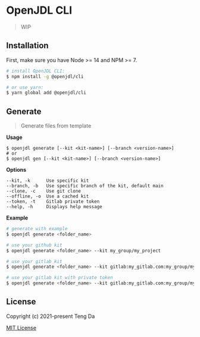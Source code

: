 # OpenJDL CLI
> WIP



## Installation

First, make sure you have Node >= 14 and NPM >= 7.

```bash
# install OpenJDL CLI:
$ npm install -g @openjdl/cli

# or use yarn:
$ yarn global add @openjdl/cli
```



## Generate

> Generate files from template

**Usage**

```shell
$ openjdl generate [--kit <kit-name>] [--branch <version-name>]
# or
$ openjdl gen [--kit <kit-name>] [--branch <version-name>]
```

**Options**

```shell
--kit, -k      Use specific kit
--branch, -b   Use specific branch of the kit, default main
--clone, -c    Use git clone
--offline, -o  Use a cached kit
--token, -t    Gitlab private token
--help, -h     Displays help message
```

**Example**

```bash
# generate with example
$ openjdl generate <folder_name>

# use your github kit
$ openjdl generate <folder_name> --kit my_group/my_project

# use your gitlab kit
$ openjdl generate <folder_name> --kit gitlab:my_gitlab.com:my_group/my_project

# use your gitlab kit with private token
$ openjdl generate <folder_name> --kit gitlab:my_gitlab.com:my_group/my_project --token my_token
```

## License

Copyright (c) 2021-present Teng Da

[MIT License](http://en.wikipedia.org/wiki/MIT_License)